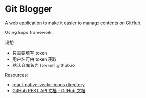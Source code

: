 # Git Blogger

A web application to make it easier to manage contents on GitHub.

Using Expo framework.

设想
- 只需要填写 token
- 用户名可由 token 获取
- 默认仓库名为 [owner].github.io

Resources:
- [react-native-vector-icons directory](https://oblador.github.io/react-native-vector-icons/)
- [GitHub REST API 文档 - GitHub 文档](https://docs.github.com/zh/rest?apiVersion=2022-11-28)